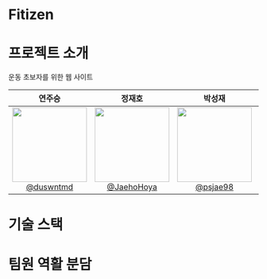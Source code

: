 # Fitizen

# 프로젝트 소개 

 운동 초보자를 위한 웹 사이트

<div align="center">

| **연주승** | **정재호** | **박성재** | **안준영** |
| :------: |  :------: | :------: | :------: |
| [<img src="https://github.com/user-attachments/assets/23b20910-100c-4646-8420-99b016ce8b54" height=150 width=150> <br/> @duswntmd](https://github.com/duswntmd) |[<img src="https://github.com/user-attachments/assets/23b20910-100c-4646-8420-99b016ce8b54" height=150 width=150> <br/> @JaehoHoya](https://github.com/JaehoHoya) |[<img src="https://github.com/user-attachments/assets/23b20910-100c-4646-8420-99b016ce8b54" height=150 width=150> <br/> @psjae98](https://github.com/psjae98) | [<img src="https://github.com/user-attachments/assets/23b20910-100c-4646-8420-99b016ce8b54" height=150 width=150> <br/> @Archsvensdude](https://github.com/Archsvensdude) |

</div>

# 기술 스택 
# 팀원 역활 분담 


